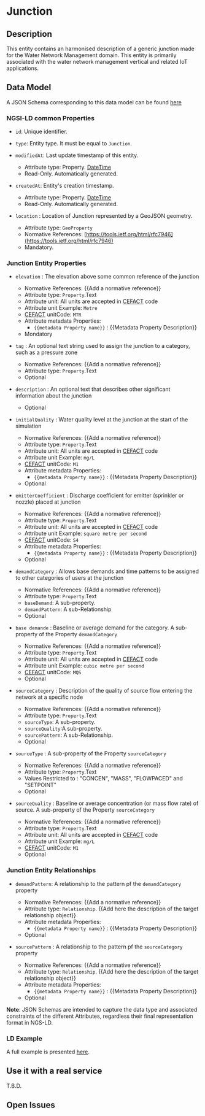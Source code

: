 # Junction

## Description
This entity contains an harmonised description of a generic junction made for the Water Network Management domain. This entity is primarily associated with the water network management vertical and related IoT applications.

## Data Model

A JSON Schema corresponding to this data model can be found [here](../schema.json)

### NGSI-LD common Properties
-   `id`: Unique identifier.

-   `type`: Entity type. It must be equal to `Junction`.

-   `modifiedAt`: Last update timestamp of this
    entity.

    -   Attribute type: Property. [DateTime](https://schema.org/DateTime)
    -   Read-Only. Automatically generated.

-   `createdAt`: Entity's creation timestamp.

    -   Attribute type: Property. [DateTime](https://schema.org/DateTime)
    -   Read-Only. Automatically generated.

-   `location` : Location of Junction represented by a GeoJSON geometry.

    -   Attribute type: `GeoProperty`
    -   Normative References:
        [https://tools.ietf.org/html/rfc7946](https://tools.ietf.org/html/rfc7946)
    -   Mandatory.

### Junction Entity Properties
-   `elevation` : The elevation above some common reference of the junction
    -   Normative References: {{Add a normative reference}}
    -   Attribute type: `Property`.Text
    -   Attribute unit: All units are accepted in [CEFACT](https://www.unece.org/cefact.html) code
    -   Attribute unit Example: `Metre`
    -   [CEFACT](https://www.unece.org/cefact.html) unitCode: `MTR`
    -   Attribute metadata Properties:
        -   `{{metadata Property name}}` : {{Metadata Property Description}}
    -   Mondatory

-   `tag` : An optional text string used to assign the junction to a category, such as a pressure zone
    -   Normative References: {{Add a normative reference}}
    -   Attribute type: `Property`.Text
    -   Optional

-   `description` : An optional text that describes other significant information about the junction
    -   Optional

-   `initialQuality` : Water quality level at the junction at the start of the simulation
    -   Normative References: {{Add a normative reference}}
    -   Attribute type: `Property`.Text
    -   Attribute unit: All units are accepted in [CEFACT](https://www.unece.org/cefact.html) code
    -   Attribute unit Example: `mg/L`
    -   [CEFACT](https://www.unece.org/cefact.html) unitCode: `M1`
    -   Attribute metadata Properties:
        -   `{{metadata Property name}}` : {{Metadata Property Description}}
    -   Optional

-   `emitterCoefficient` : Discharge coefficient for emitter (sprinkler or nozzle) placed at junction
    -   Normative References: {{Add a normative reference}}
    -   Attribute type: `Property`.Text
    -   Attribute unit: All units are accepted in [CEFACT](https://www.unece.org/cefact.html) code
    -   Attribute unit Example: `square metre per second`
    -   [CEFACT](https://www.unece.org/cefact.html) unitCode: `S4`
    -   Attribute metadata Properties:
        -   `{{metadata Property name}}` : {{Metadata Property Description}}
    -   Optional

-   `demandCategory` : Allows base demands and time patterns to be assigned to other categories of users at the junction
    -   Normative References: {{Add a normative reference}}
    -   Attribute type: `Property`.Text
    -   `baseDemand`: A sub-property.
    -   `demandPattern`: A sub-Relationship
    -   Optional

-   `base demande` : Baseline or average demand for the category. A sub-property of the Property `demandCategory`
    -   Normative References: {{Add a normative reference}}
    -   Attribute type: `Property`.Text
    -   Attribute unit: All units are accepted in [CEFACT](https://www.unece.org/cefact.html) code
    -   Attribute unit Example: `cubic metre per second`
    -   [CEFACT](https://www.unece.org/cefact.html) unitCode: `MQS`
    -   Optional

-   `sourceCategory` : Description of the quality of source flow entering the network at a specific node

    -   Normative References: {{Add a normative reference}}
    -   Attribute type: `Property`.Text
    -   `sourceType`: A sub-property.
    -   `sourceQuality`:A sub-property.
    -   `sourcePattern`: A sub-Relationship.
    -   Optional

-   `sourceType` : A sub-property of the Property `sourceCategory`
    -   Normative References: {{Add a normative reference}}
    -   Attribute type: `Property`.Text
    -  Values Restricted to : "CONCEN", "MASS", "FLOWPACED" and "SETPOINT"
    -   Optional

-   `sourceQuality` : Baseline or average concentration (or mass flow rate) of source. A sub-property of the Property `sourceCategory`
    -   Normative References: {{Add a normative reference}}
    -   Attribute type: `Property`.Text
    -   Attribute unit: All units are accepted in [CEFACT](https://www.unece.org/cefact.html) code
    -   Attribute unit Example: `mg/L`
    -   [CEFACT](https://www.unece.org/cefact.html) unitCode: `M1`
    -   Optional

### Junction Entity Relationships


-   `demandPattern`: A relationship to the pattern pf the `demandCategory` property
    -   Normative References: {{Add a normative reference}}
    -   Attribute type: `Relationship`.
        {{Add here the description of the target relationship object}}
    -   Attribute metadata Properties:
        -   `{{metadata Property name}}` : {{Metadata Property Description}}
    -   Optional

-   `sourcePattern` : A relationship to the pattern pf the `sourceCategory` property
    -   Normative References: {{Add a normative reference}}
    -   Attribute type: `Relationship`.
        {{Add here the description of the target relationship object}}
    -   Attribute metadata Properties:
        -   `{{metadata Property name}}` : {{Metadata Property Description}}
    -   Optional

**Note**: JSON Schemas are intended to capture the data type and associated
constraints of the different Attributes, regardless their final representation
format in NGS-LD.


### LD Example

A full example is presented [here](../example-normalized-ld.jsonld).

## Use it with a real service

T.B.D.

## Open Issues